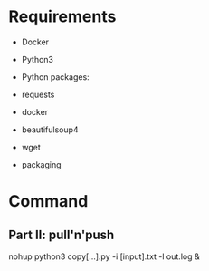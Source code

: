 # Requirements

* Docker

* Python3    

* Python packages:   
 * requests
 * docker
 * beautifulsoup4
 * wget
 * packaging

# Command

## Part II: pull'n'push

nohup python3 copy[...].py -i [input].txt -l out.log &
